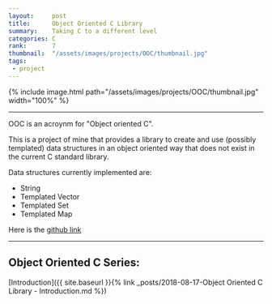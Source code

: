 ```yaml
---
layout:     post
title:      Object Oriented C Library
summary:    Taking C to a different level
categories: C
rank:       7
thumbnail:  "/assets/images/projects/OOC/thumbnail.jpg"
tags:
 - project
---
```


{% include image.html path="/assets/images/projects/OOC/thumbnail.jpg" width="100%" %}

---

OOC is an acroynm for "Object oriented C".

This is a project of mine that provides a library to create and use (possibly templated) data structures in an object oriented way that does not exist in the current C standard library.

Data structures currently implemented are:
- String
- Templated Vector
- Templated Set
- Templated Map

Here is the [github link](https://github.com/Maknee/OOC)

---

## Object Oriented C Series:

[Introduction]({{ site.baseurl }}{% link _posts/2018-08-17-Object Oriented C Library - Introduction.md %})

